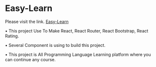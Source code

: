 # Easy-Learn

Please visit the link. [Easy-Learn](https://musing-jang-7eb9d2.netlify.app/)

•	This project Use To Make React, React Router, React Bootstrap, React Rating.

•	Several Component is using to build this project.

•	This project is All Programming Language Learning platform where you can continue any course.
